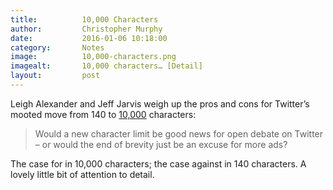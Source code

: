 ```yaml
---
title:			10,000 Characters
author:			Christopher Murphy
date:			2016-01-06 10:18:00
category: 		Notes
image:			10,000-characters.png
imagealt:		10,000 characters… [Detail]
layout:			post
---
```



Leigh Alexander and Jeff Jarvis weigh up the pros and cons for Twitter’s mooted move from 140 to [10,000][01] characters:

> Would a new character limit be good news for open debate on Twitter – or would the end of brevity just be an excuse for more ads?

The case for in 10,000 characters; the case against in 140 characters. A lovely little bit of attention to detail.


[01]: http://www.theguardian.com/technology/2016/jan/05/why-twitter-is-right-to-expand-to-10000-characters "10,000 characters…"